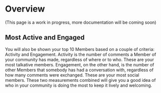 # Overview

(This page is a work in progress, more documentation will be coming soon)

## Most Active and Engaged

You will also be shown your top 10 Members based on a couple of criteria: Activity and Engagement. Activity is the number of comments a Member of your community has made, regardless of where or to who. These are your most talkative members. Engagement, on the other hand, is the number of other Members that somebody has had a conversation with, regardless of how many comments were exchanged. These are your most social members. These two measurements combined will give you a good idea of who in your community is doing the most to keep it lively and welcoming.